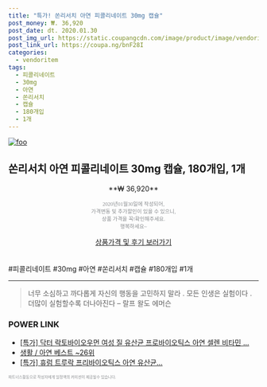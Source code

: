 ```yaml
--- 
title: "특가! 쏜리서치 아연 피콜리네이트 30mg 캡슐" 
post_money: ₩. 36,920 
post_date: dt. 2020.01.30 
post_img_url: https://static.coupangcdn.com/image/product/image/vendoritem/2018/10/12/3191246747/bc07ac02-745b-4722-bc73-78d6c1a8e2cc.jpg 
post_link_url: https://coupa.ng/bnF28I 
categories: 
  - vendoritem 
tags: 
  - 피콜리네이트 
  - 30mg 
  - 아연 
  - 쏜리서치 
  - 캡슐 
  - 180개입 
  - 1개 
--- 
```

[![foo](https://static.coupangcdn.com/image/product/image/vendoritem/2018/10/12/3191246747/bc07ac02-745b-4722-bc73-78d6c1a8e2cc.jpg)](https://coupa.ng/bnF28I) 

## 쏜리서치 아연 피콜리네이트 30mg 캡슐, 180개입, 1개 
<p style="text-align: center;">**₩ 36,920**</p> 
<p style="text-align: center;"><span style="color: #898c8f; font-family: Georgia,Times,serif; font-size: 0.75em;">2020년01월30일에 작성되어, <br>가격변동 및 추가할인이 있을 수 있으니,<br> 상품 가격을 꼭!확인해주세요.<br>행복하세요~</span> 
</p>	 
<div markdown="0" style="text-align: center;"><a href="https://coupa.ng/bnF28I" class="btn btn--success">상품가격 및 후기 보러가기</a></div> 
<br><br> 
  #피콜리네이트 #30mg #아연 #쏜리서치 #캡슐 #180개입 #1개 
<hr> 

> 너무 소심하고 까다롭게 자신의 행동을 고민하지 말라 . 모든 인생은 실험이다 . 더많이 실험할수록 더나아진다  – 랄프 왈도 에머슨 


### POWER LINK

* <a href="https://blog.naver.com/sakai111/221786903088" target="_blank">[특가] 닥터 락토바이오우먼 여성 질 유산균 프로바이오틱스 아연 셀렌 비타민 ...</a>
* <a href="https://blog.naver.com/santokki14/221789980690" target="_blank">생활 / 아연 베스트 ~26위</a>
* <a href="https://blog.naver.com/an0733/221787633400" target="_blank">[특가] 휴럼 트루락 프리바이오틱스 아연 유산균...</a>

<span style="color: #898c8f; font-family: Georgia,Times,serif; font-size: 0.55em;">파트너스활동으로 작성자에게 일정액의 커미션이 제공될수 있습니다.</span> 
